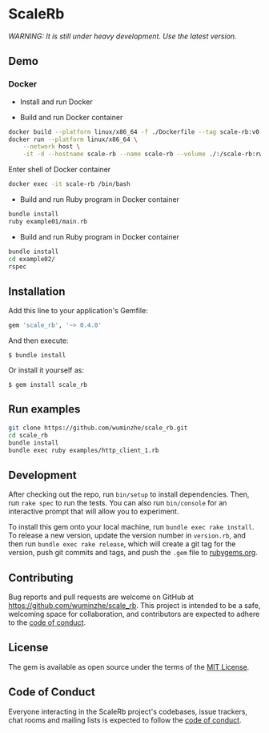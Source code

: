 # ScaleRb

*WARNING: It is still under heavy development. Use the latest version.*

## Demo

### Docker

* Install and run Docker

* Build and run Docker container
```bash
docker build --platform linux/x86_64 -f ./Dockerfile --tag scale-rb:v0.2.2 ./
docker run --platform linux/x86_64 \
    --network host \
    -it -d --hostname scale-rb --name scale-rb --volume ./:/scale-rb:rw scale-rb:v0.2.2
```
Enter shell of Docker container
```bash
docker exec -it scale-rb /bin/bash
```

* Build and run Ruby program in Docker container
```bash
bundle install
ruby example01/main.rb
```

* Build and run Ruby program in Docker container
```bash
bundle install
cd example02/
rspec
```

## Installation

Add this line to your application's Gemfile:

```ruby
gem 'scale_rb', '~> 0.4.0'
```

And then execute:

    $ bundle install

Or install it yourself as:

    $ gem install scale_rb

## Run examples

```bash
git clone https://github.com/wuminzhe/scale_rb.git
cd scale_rb
bundle install
bundle exec ruby examples/http_client_1.rb
```

## Development

After checking out the repo, run `bin/setup` to install dependencies. Then, run `rake spec` to run the tests. You can also run `bin/console` for an interactive prompt that will allow you to experiment.

To install this gem onto your local machine, run `bundle exec rake install`. To release a new version, update the version number in `version.rb`, and then run `bundle exec rake release`, which will create a git tag for the version, push git commits and tags, and push the `.gem` file to [rubygems.org](https://rubygems.org).

## Contributing

Bug reports and pull requests are welcome on GitHub at https://github.com/wuminzhe/scale_rb. This project is intended to be a safe, welcoming space for collaboration, and contributors are expected to adhere to the [code of conduct](https://github.com/wuminzhe/scale_rb/blob/master/CODE_OF_CONDUCT.md).


## License

The gem is available as open source under the terms of the [MIT License](https://opensource.org/licenses/MIT).

## Code of Conduct

Everyone interacting in the ScaleRb project's codebases, issue trackers, chat rooms and mailing lists is expected to follow the [code of conduct](https://github.com/[USERNAME]/scale_rb/blob/master/CODE_OF_CONDUCT.md).
